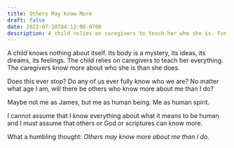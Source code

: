 ```yaml
---
title: Others May Know More
draft: false
date: 2023-07-10T04:13:00-0700
description: A child relies on caregivers to teach her who she is. For a time, they know more about her than she does.
---
```


A child knows nothing about itself. Its body is a mystery, its ideas, its dreams, its feelings.  The child relies on caregivers to teach her everything. The caregivers know more about who she is than she does.

Does this ever stop? Do any of us ever fully know who we are? No matter what age I am, will there be others who know more about me than I do?

Maybe not me as James, but me as human being. Me as human spirit.

I cannot assume that I know everything about what it means to be human and I must assume that others or God or scriptures can know more.

What a humbling thought: _Others may know more about me than I do._